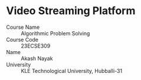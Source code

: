 # Video Streaming Platform

<dl>
<dt>Course Name</dt>
<dd>Algorithmic Problem Solving</dd>
<dt>Course Code</dt>
<dd>23ECSE309</dd>
<dt>Name</dt>
<dd>Akash Nayak</dd>
<dt>University</dt>
<dd>KLE Technological University, Hubballi-31</dd>
</dl>